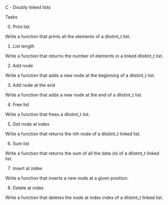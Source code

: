 C - Doubly linked lists

Tasks

0. Print list

Write a function that prints all the elements of a dlistint_t list.

1. List length

Write a function that returns the number of elements in a linked dlistint_t list.

2. Add node

Write a function that adds a new node at the beginning of a dlistint_t list.

3. Add node at the end

Write a function that adds a new node at the end of a dlistint_t list.

4. Free list

Write a function that frees a dlistint_t list.

5. Get node at index

Write a function that returns the nth node of a dlistint_t linked list.

6. Sum list

Write a function that returns the sum of all the data (n) of a dlistint_t linked list.

7. Insert at index

Write a function that inserts a new node at a given position.

8. Delete at index

Write a function that deletes the node at index index of a dlistint_t linked list.

